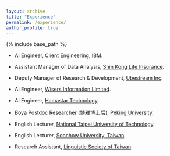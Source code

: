 ```yaml
---
layout: archive
title: "Experience"
permalink: /experience/
author_profile: true
---
```


{% include base_path %}

-   AI Engineer, Client Engineering, [IBM](https://www.ibm.com/us-en).

-   Assistant Manager of Data Analysis, [Shin Kong Life Insurance](https://www.skl.com.tw/).

-   Deputy Manager of Research & Development, [Ubestream Inc](https://ubestream.com/).

-   AI Engineer, [Wisers Information Limited](https://www.wisers.com/).

-   AI Engineer, [Hamastar Technology](https://www.hamastar.com.tw/).

-   Boya Postdoc Researcher (博雅博士后), [Peking University](https://english.pku.edu.cn/).

-   English Lecturer, [National Taipei University of Technology](https://new.ntpu.edu.tw/).

-   English Lecturer, [Soochow University, Taiwan](https://www-en.scu.edu.tw/).

-   Research Assistant, [Linguistic Society of Taiwan](https://linguist.tw/en/).

<!-- Remove above link if you don't want to attibute
<p style="font-size:11px">Page template forked from <a href="https://github.com/evanca/quick-portfolio">evanca</a></p>
-->
